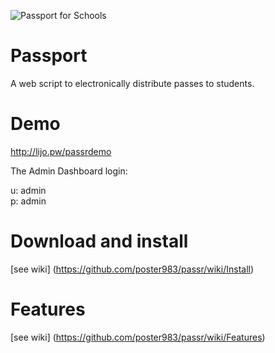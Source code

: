 ![Passport for Schools](https://github.com/poster983/passr/blob/gh-pages/images/PassportHeader.png)




# Passport
A web script to electronically distribute passes to students.

# Demo
http://lijo.pw/passrdemo  

The Admin Dashboard login:  

u: admin  
p: admin 

# Download and install  
[see wiki] (https://github.com/poster983/passr/wiki/Install)

# Features  
[see wiki] (https://github.com/poster983/passr/wiki/Features)


